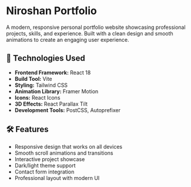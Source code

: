 # Niroshan Portfolio

A modern, responsive personal portfolio website showcasing professional projects, skills, and experience. Built with a clean design and smooth animations to create an engaging user experience.

## 🚀 Technologies Used

- **Frontend Framework:** React 18
- **Build Tool:** Vite
- **Styling:** Tailwind CSS
- **Animation Library:** Framer Motion
- **Icons:** React Icons
- **3D Effects:** React Parallax Tilt
- **Development Tools:** PostCSS, Autoprefixer

## 🛠️ Features

- Responsive design that works on all devices
- Smooth scroll animations and transitions
- Interactive project showcase
- Dark/light theme support
- Contact form integration
- Professional layout with modern UI
